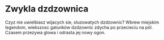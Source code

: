 # Zwykla dzdzownica

Czyz nie uwielbiasz wijacych sie, sluzowatych dzdzownic? Wbrew miejskim
legendom, wiekszosc gatunków dzdzownic zdycha po przecieciu na pól. Czasem
przezywa glowa i odrasta jej nowy ogon.
